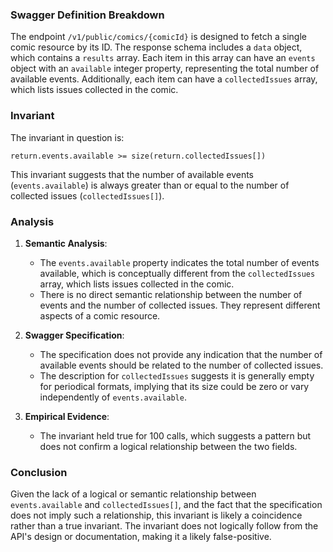 ### Swagger Definition Breakdown

The endpoint `/v1/public/comics/{comicId}` is designed to fetch a single comic resource by its ID. The response schema includes a `data` object, which contains a `results` array. Each item in this array can have an `events` object with an `available` integer property, representing the total number of available events. Additionally, each item can have a `collectedIssues` array, which lists issues collected in the comic.

### Invariant

The invariant in question is:

`return.events.available >= size(return.collectedIssues[])`

This invariant suggests that the number of available events (`events.available`) is always greater than or equal to the number of collected issues (`collectedIssues[]`).

### Analysis

1. **Semantic Analysis**:
   - The `events.available` property indicates the total number of events available, which is conceptually different from the `collectedIssues` array, which lists issues collected in the comic.
   - There is no direct semantic relationship between the number of events and the number of collected issues. They represent different aspects of a comic resource.

2. **Swagger Specification**:
   - The specification does not provide any indication that the number of available events should be related to the number of collected issues.
   - The description for `collectedIssues` suggests it is generally empty for periodical formats, implying that its size could be zero or vary independently of `events.available`.

3. **Empirical Evidence**:
   - The invariant held true for 100 calls, which suggests a pattern but does not confirm a logical relationship between the two fields.

### Conclusion

Given the lack of a logical or semantic relationship between `events.available` and `collectedIssues[]`, and the fact that the specification does not imply such a relationship, this invariant is likely a coincidence rather than a true invariant. The invariant does not logically follow from the API's design or documentation, making it a likely false-positive.
